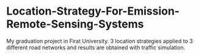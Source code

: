 # Location-Strategy-For-Emission-Remote-Sensing-Systems
My graduation project in Firat University. 3 location strategies applied to 3 different road networks and results are obtained with traffic simulation.
